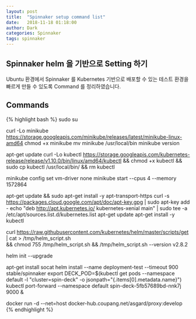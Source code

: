 ```yaml
---
layout: post
title:  "Spinnaker setup command list"
date:   2018-11-18 01:18:00
author: Dark
categories: Spinnaker
tags: spinnaker
---
```


## Spinnaker helm 을 기반으로 Setting 하기

Ubuntu 환경에서 Spinnaker 를 Kubernetes 기반으로 배포할 수 있는 테스트 환경을 빠르게 만들 수 있도록 Command 를 정리하였습니다.

## Commands

{% highlight bash %}
sudo su

curl -Lo minikube https://storage.googleapis.com/minikube/releases/latest/minikube-linux-amd64
chmod +x minikube
mv minikube /usr/local/bin
minikube version

apt-get update
curl -Lo kubectl https://storage.googleapis.com/kubernetes-release/release/v1.10.0/bin/linux/amd64/kubectl && chmod +x kubectl && sudo cp kubectl /usr/local/bin/ && rm kubectl

minikube config set vm-driver none
minikube start --cpus 4 --memory 1572864

apt-get update && sudo apt-get install -y apt-transport-https
curl -s https://packages.cloud.google.com/apt/doc/apt-key.gpg | sudo apt-key add - 
echo "deb http://apt.kubernetes.io/ kubernetes-xenial main" | sudo tee -a /etc/apt/sources.list.d/kubernetes.list
apt-get update
apt-get install -y kubectl


curl https://raw.githubusercontent.com/kubernetes/helm/master/scripts/get | cat > /tmp/helm_script.sh \
&& chmod 755 /tmp/helm_script.sh && /tmp/helm_script.sh --version v2.8.2

helm init --upgrade

apt-get install socat
helm install --name deployment-test --timeout 900 stable/spinnaker
export DECK_POD=$(kubectl get pods --namespace default -l "cluster=spin-deck" -o jsonpath="{.items[0].metadata.name}")
kubectl port-forward --namespace default spin-deck-5fb57689bd-nnk7j 9000 &

docker run -d --net=host docker-hub.coupang.net/asgard/proxy:develop
{% endhighlight %}